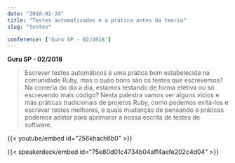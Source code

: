 ```yaml
---
date: "2018-02-24"
title: "Testes automatizados e a prática antes da teoria"
slug: "testes"

conference: ['Guru SP - 02/2018']
---
```


**Guru SP - 02/2018**

> Escrever testes automáticos é uma prática bem estabelecida na comunidade Ruby,
> mas o quão bons são os testes que escrevemos? Na correria do dia a dia, estamos
> testando de forma efetiva ou só escrevendo mais código? Nesta palestra vamos ver
> alguns vícios e más práticas tradicionais de projetos Ruby, como podemos evitá-los
> e escrever testes melhores, e quais mudanças de pensando e práticas podemos adotar
> para aprimorar a nossa escrita de testes de software.

{{< youtube/embed id="256khach8b0" >}}

{{< speakerdeck/embed id="75e80d01c4734b04aff4aefe202c4d04" >}}